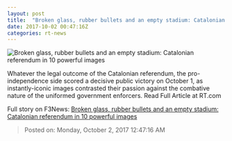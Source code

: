```yaml
---
layout: post
title:  "Broken glass, rubber bullets and an empty stadium: Catalonian referendum in 10 powerful images"
date: 2017-10-02 00:47:16Z
categories: rt-news
---
```


![Broken glass, rubber bullets and an empty stadium: Catalonian referendum in 10 powerful images](https://cdn.rt.com/files/2017.10/article/59d17c2ffc7e9305228b4567.jpg)

Whatever the legal outcome of the Catalonian referendum, the pro-independence side scored a decisive public victory on October 1, as instantly-iconic images contrasted their passion against the combative nature of the uniformed government enforcers. Read Full Article at RT.com


Full story on F3News: [Broken glass, rubber bullets and an empty stadium: Catalonian referendum in 10 powerful images](http://www.f3nws.com/n/MtFSJD)

> Posted on: Monday, October 2, 2017 12:47:16 AM
